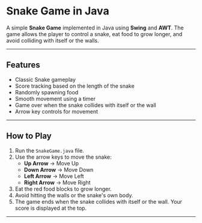 # Snake Game in Java

A simple **Snake Game** implemented in Java using **Swing** and **AWT**. The game allows the player to control a snake, eat food to grow longer, and avoid colliding with itself or the walls.



---

## Features

- Classic Snake gameplay
- Score tracking based on the length of the snake
- Randomly spawning food
- Smooth movement using a timer
- Game over when the snake collides with itself or the wall
- Arrow key controls for movement

---

## How to Play

1. Run the `SnakeGame.java` file.
2. Use the arrow keys to move the snake:
   - **Up Arrow** → Move Up
   - **Down Arrow** → Move Down
   - **Left Arrow** → Move Left
   - **Right Arrow** → Move Right
3. Eat the red food blocks to grow longer.
4. Avoid hitting the walls or the snake's own body.
5. The game ends when the snake collides with itself or the wall. Your score is displayed at the top.

---

